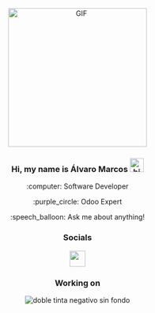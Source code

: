 <div align="center">
    <img alt="GIF" src="https://c.tenor.com/JJ_is357rXYAAAAd/tenor.gif" height="280" />
    <h3> Hi, my name is Álvaro Marcos <img src="https://user-images.githubusercontent.com/1303154/88677602-1635ba80-d120-11ea-84d8-d263ba5fc3c0.gif" width="28px" alt="hi"></h3>
    <p> :computer: Software Developer </p>
    <p> :purple_circle: Odoo Expert </p>
    <p> :speech_balloon: Ask me about anything! </p>
    
  
### Socials

<p align="center"> <a href="https://www.github.com/amarcosg" target="_blank" rel="noreferrer"><img src="https://raw.githubusercontent.com/danielcranney/readme-generator/main/public/icons/socials/github.svg" width="32" height="32" /></a></p>
  
### Working on

![doble tinta negativo sin fondo](https://github.com/amarcosg/amarcosg/assets/17482591/ca475737-b601-42bb-923e-7925c2072c9a)

</div>
